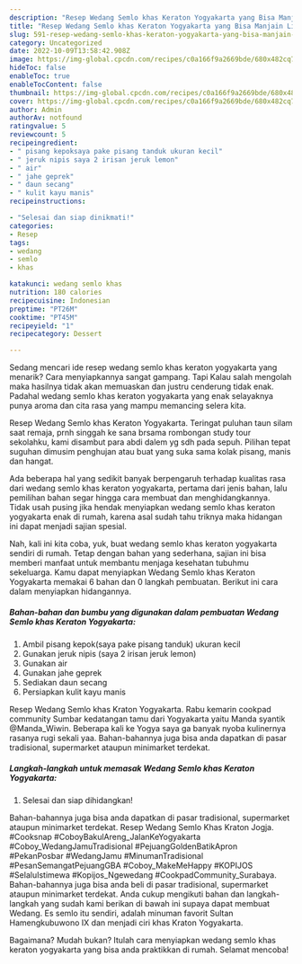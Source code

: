 ```yaml
---
description: "Resep Wedang Semlo khas Keraton Yogyakarta yang Bisa Manjain Lidah , Lezat"
title: "Resep Wedang Semlo khas Keraton Yogyakarta yang Bisa Manjain Lidah , Lezat"
slug: 591-resep-wedang-semlo-khas-keraton-yogyakarta-yang-bisa-manjain-lidah-lezat
category: Uncategorized
date: 2022-10-09T13:58:42.908Z
image: https://img-global.cpcdn.com/recipes/c0a166f9a2669bde/680x482cq70/wedang-semlo-khas-keraton-yogyakarta-foto-resep-utama.jpg
hideToc: false
enableToc: true
enableTocContent: false
thumbnail: https://img-global.cpcdn.com/recipes/c0a166f9a2669bde/680x482cq70/wedang-semlo-khas-keraton-yogyakarta-foto-resep-utama.jpg
cover: https://img-global.cpcdn.com/recipes/c0a166f9a2669bde/680x482cq70/wedang-semlo-khas-keraton-yogyakarta-foto-resep-utama.jpg
author: Admin
authorAv: notfound
ratingvalue: 5
reviewcount: 5
recipeingredient:
- " pisang kepoksaya pake pisang tanduk ukuran kecil"
- " jeruk nipis saya 2 irisan jeruk lemon"
- " air"
- " jahe geprek"
- " daun secang"
- " kulit kayu manis"
recipeinstructions:

- "Selesai dan siap dinikmati!"
categories:
- Resep
tags:
- wedang
- semlo
- khas

katakunci: wedang semlo khas 
nutrition: 180 calories
recipecuisine: Indonesian
preptime: "PT26M"
cooktime: "PT45M"
recipeyield: "1"
recipecategory: Dessert

---
```



Sedang mencari ide resep wedang semlo khas keraton yogyakarta yang menarik? Cara menyiapkannya sangat gampang. Tapi Kalau salah mengolah maka hasilnya tidak akan memuaskan dan justru cenderung tidak enak. Padahal wedang semlo khas keraton yogyakarta yang enak selayaknya punya aroma dan cita rasa yang mampu memancing selera kita.


Resep Wedang Semlo khas Keraton Yogyakarta. Teringat puluhan taun silam saat remaja, prnh singgah ke sana brsama rombongan study tour sekolahku, kami disambut para abdi dalem yg sdh pada sepuh. Pilihan tepat suguhan dimusim penghujan atau buat yang suka sama kolak pisang, manis dan hangat.

Ada beberapa hal yang sedikit banyak berpengaruh terhadap kualitas rasa dari wedang semlo khas keraton yogyakarta, pertama dari jenis bahan, lalu pemilihan bahan segar hingga cara membuat dan menghidangkannya. Tidak usah pusing jika hendak menyiapkan wedang semlo khas keraton yogyakarta enak di rumah, karena asal sudah tahu triknya maka hidangan ini dapat menjadi sajian spesial.


Nah, kali ini kita coba, yuk, buat wedang semlo khas keraton yogyakarta sendiri di rumah. Tetap dengan bahan yang sederhana, sajian ini bisa memberi manfaat untuk membantu menjaga kesehatan tubuhmu sekeluarga. Kamu dapat menyiapkan Wedang Semlo khas Keraton Yogyakarta memakai 6 bahan dan 0 langkah pembuatan. Berikut ini cara dalam menyiapkan hidangannya.

<!--inarticleads1-->

##### Bahan-bahan dan bumbu yang digunakan dalam pembuatan Wedang Semlo khas Keraton Yogyakarta:

1. Ambil  pisang kepok(saya pake pisang tanduk) ukuran kecil
1. Gunakan  jeruk nipis (saya 2 irisan jeruk lemon)
1. Gunakan  air
1. Gunakan  jahe geprek
1. Sediakan  daun secang
1. Persiapkan  kulit kayu manis


Resep Wedang Semlo khas Kraton Yogyakarta. Rabu kemarin cookpad community Sumbar kedatangan tamu dari Yogyakarta yaitu Manda syantik @Manda_Wiwin. Beberapa kali ke Yogya saya ga banyak nyoba kulinernya rasanya rugi sekali yaa. Bahan-bahannya juga bisa anda dapatkan di pasar tradisional, supermarket ataupun minimarket terdekat. 

<!--inarticleads2-->

##### Langkah-langkah untuk memasak Wedang Semlo khas Keraton Yogyakarta:


1. Selesai dan siap dihidangkan!

Bahan-bahannya juga bisa anda dapatkan di pasar tradisional, supermarket ataupun minimarket terdekat. Resep Wedang Semlo Khas Kraton Jogja. #Cooksnap #CoboyBakulAreng_JalanKeYogyakarta #Coboy_WedangJamuTradisional #PejuangGoldenBatikApron #PekanPosbar #WedangJamu #MinumanTradisional #PesanSemangatPejuangGBA #Coboy_MakeMeHappy #KOPIJOS #SelaluIstimewa #Kopijos_Ngewedang #CookpadCommunity_Surabaya. Bahan-bahannya juga bisa anda beli di pasar tradisional, supermarket ataupun minimarket terdekat. Anda cukup mengikuti bahan dan langkah-langkah yang sudah kami berikan di bawah ini supaya dapat membuat Wedang. Es semlo itu sendiri, adalah minuman favorit Sultan Hamengkubuwono IX dan menjadi ciri khas Kraton Yogyakarta. 

Bagaimana? Mudah bukan? Itulah cara menyiapkan wedang semlo khas keraton yogyakarta yang bisa anda praktikkan di rumah. Selamat mencoba!
